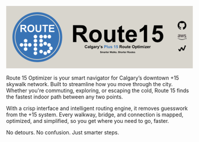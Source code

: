 ![MyIQ](image.png)

Route 15 Optimizer is your smart navigator for Calgary’s downtown +15 skywalk network. Built to streamline how you move through the city. Whether you're commuting, exploring, or escaping the cold, Route 15 finds the fastest indoor path between any two points.

With a crisp interface and intelligent routing engine, it removes guesswork from the +15 system. Every walkway, bridge, and connection is mapped, optimized, and simplified, so you get where you need to go, faster.

No detours. No confusion. Just smarter steps.
